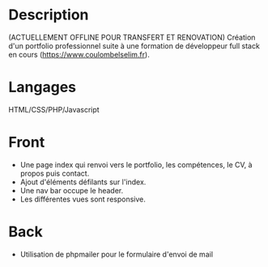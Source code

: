 # Description 
(ACTUELLEMENT OFFLINE POUR TRANSFERT ET RENOVATION)
Création d'un portfolio professionnel suite à une formation de développeur full stack en cours (https://www.coulombelselim.fr).
# Langages
HTML/CSS/PHP/Javascript
# Front
- Une page index qui renvoi vers le portfolio, les compétences, le CV, à propos puis contact.
- Ajout d'éléments défilants sur l'index.
- Une nav bar occupe le header.
- Les différentes vues sont responsive.
# Back
- Utilisation de phpmailer pour le formulaire d'envoi de mail
